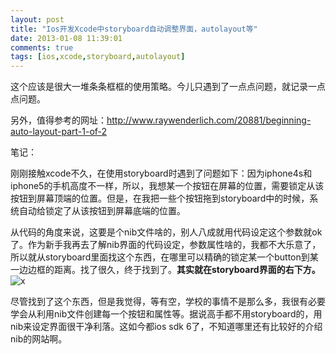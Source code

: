 ```yaml
---
layout: post
title: "Ios开发Xcode中storyboard自动调整界面，autolayout等"
date: 2013-01-08 11:39:01
comments: true
tags: [ios,xcode,storyboard,autolayout]
---
```


这个应该是很大一堆条条框框的使用策略。今儿只遇到了一点点问题，就记录一点点问题。

另外，值得参考的网址：<http://www.raywenderlich.com/20881/beginning-auto-layout-part-1-of-2>

笔记：
<!--more-->

刚刚接触xcode不久，在使用storyboard时遇到了问题如下：因为iphone4s和iphone5的手机高度不一样，所以，我想某一个按钮在屏幕的位置，需要锁定从该按钮到屏幕顶端的位置。但是，在我把一些个按钮拖到storyboard中的时候，系统自动给锁定了从该按钮到屏幕底端的位置。

从代码的角度来说，这要是个nib文件啥的，别人八成就用代码设定这个参数就ok了。作为新手我再去了解nib界面的代码设定，参数属性啥的，我都不大乐意了，所以就从storyboard里面找这个东西，在哪里可以精确的锁定某一个button到某一边边框的距离。找了很久，终于找到了。**其实就在storyboard界面的右下方。**
![x](2013-01-11-10.28.32.png)


尽管找到了这个东西，但是我觉得，等有空，学校的事情不是那么多，我很有必要学会从利用nib文件创建每一个按钮和属性等。据说高手都不用storyboard的，用nib来设定界面很干净利落。这如今都ios sdk 6了，不知道哪里还有比较好的介绍nib的网站啊。
